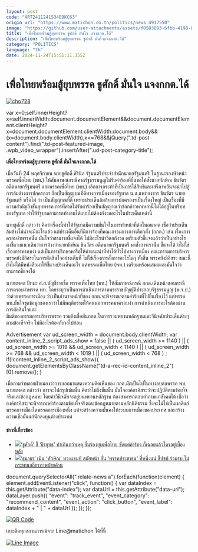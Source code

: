 ```yaml
---
layout: post
code: "ART2411241534E9KC63"
origin_url: "https://www.matichon.co.th/politics/news_4917550"
image: "https://github.com/user-attachments/assets/f0503893-6fbb-4198-84ba-a5a94965ccf9"
title: "เพื่อไทยพร้อมสู้ยุบพรรค ชูศักดิ์ มั่นใจ แจงกกต.ได้"
description: "เพื่อไทยพร้อมสู้ยุบพรรค ชูศักดิ์ มั่นใจแจงกกต.ได้"
category: "POLITICS"
language: "th"
date: 2024-11-24T15:51:11.155Z
---
```


# เพื่อไทยพร้อมสู้ยุบพรรค ชูศักดิ์ มั่นใจ แจงกกต.ได้

[![](https://www.matichon.co.th/wp-content/uploads/2024/11/cho728.jpg "cho728")](https://www.matichon.co.th/wp-content/uploads/2024/11/cho728.jpg)

var x=0;self.innerHeight?x=self.innerWidth:document.documentElement&&document.documentElement.clientHeight?x=document.documentElement.clientWidth:document.body&&(x=document.body.clientWidth),x<=768&&jQuery(".td-post-content").find(".td-post-featured-image, .wpb\_video\_wrapper").insertAfter(".ud-post-category-title");

**เพื่อไทยพร้อมสู้ยุบพรรค ชูศักดิ์ มั่นใจแจงกกต.ได้**

เมื่อวันที่ 24 พฤศจิกายน นายชูศักดิ์ ศิรินิล รัฐมนตรีประจำสำนักนายกรัฐมนตรี ในฐานะรองหัวหน้าพรรคเพื่อไทย (พท.) ให้สัมภาษณ์กรณีศาลรัฐธรรมนูญไม่รับคำร้องที่ยื่นขอให้สั่งนายทักษิณ ชินวัตร อดีตนายกรัฐมนตรี และพรรคเพื่อไทย (พท.) เลิกการกระทำที่เป็นการใช้สิทธิและเสรีภาพอันจะนำไปสู่การล้มล้างการปกครองฯ ถือเป็นสัญญาณที่ดีทางการเมืองของรัฐบาล น.ส.แพทองธาร ชินวัตร นายกรัฐมนตรี หรือไม่ ว่า เป็นสัญญาณที่ดี เพราะประเด็นล้มล้างการปกครองฯเป็นเรื่องใหญ่ เป็นเรื่องที่มีความสำคัญถึงขั้นยุบพรรค การที่ศาลไม่รับคำร้องเป็นสัญญาณว่าข้อกล่าวหาเหล่านี้ไม่ได้อยู่ในบริบทของรัฐบาล ทำให้รัฐบาลสามารถทำงานได้แบบไม่ต้องกังวลอะไรในประเด็นเหล่านี้

นายชูศักดิ์ กล่าวว่า คิดว่าเรื่องนี้ทำให้รัฐบาลมีความมั่นใจในการทำหน้าที่ต่อในอนาคต เชื่อว่าประเด็นล้มล้างไม่น่าจะมีอะไรแล้ว แต่ประเด็นอื่นที่มีการร้องที่คณะกรรมการการเลือกตั้ง (กกต.) เช่น เรื่องการครอบงำพรรคนั้น มั่นใจว่าสามารถชี้แจงได้ ไม่มีอะไรน่าวิตกกังวล เตรียมตัวชี้แจงแล้วว่าเป็นอย่างไร คงชี้แจงแนวเดิมว่าการอ้างว่านายทักษิณ ชินวัตร อดีตนายกรัฐมนตรี มาสั่งการเรานั้น ชี้แจงได้ว่าไม่ใช่เรื่องการครอบงำ แต่เป็นการปรึกษาหารือให้คำแนะนำที่ทำได้ทั่วไปทางการเมือง คณะกรรมการบริหารพรรคยังมีอิสระในการตัดสินใจอย่างเต็มที่ ไม่ใช่เรื่องการสั่งการอะไรใดๆ ทั้งสิ้น พรรคยังมีอิสระ ขณะนี้ยังไม่ได้มีหนังสือมาให้ชี้แจงประเด็นอะไร แต่พรรคเพื่อไทย (พท.) เตรียมพร้อมเสมอและมั่นใจว่าสามารถชี้แจงได้

นายนพดล ปัทมะ ส.ส.บัญชีรายชื่อ พรรคเพื่อไทย (พท.) ให้สัมภาษณ์กรณี กกต.เดินหน้าสอบกรณีการครอบงำพรรค พท. โดยระบุว่าเป็นการดำเนินการตามพระราชบัญญัติประกอบรัฐธรรมนูญ (พ.ร.ป.) ว่าด้วยพรรคการเมือง ว่า เป็นอำนาจหน้าที่ของ กกต.จะพิจารณาตามคำร้องที่ไปยื่นเรื่องไว้ แต่พรรคพท.มั่นใจชุดข้อมูลของเราว่าไม่มีพฤติกรรมให้คนนอกพรรคมาครอบงำ การดำเนินการอะไรต้องผ่านการตัดสินใจและ  
มีมติของกรรมการบริหารพรรค รวมถึงเชื่อมั่นกกต.ในการรวมพยานหลักฐานและวินิจฉัยประเด็นต่างๆ ตามข้อเท็จจริง ไม่มีอะไรต้องกังวลไปก่อน

Advertisement var ud\_screen\_width = document.body.clientWidth; var content\_inline\_2\_script\_ads\_show = false || ( ud\_screen\_width >= 1140 ) || ( ud\_screen\_width >= 1019 && ud\_screen\_width < 1140 ) || ( ud\_screen\_width >= 768 && ud\_screen\_width < 1019 ) || ( ud\_screen\_width < 768 ) ; if(!content\_inline\_2\_script\_ads\_show){ document.getElementsByClassName("td-a-rec-id-content\_inline\_2")\[0\].remove(); }

เมื่อถามว่าหลายฝ่ายมองว่าการออกมาแสดงความคิดเห็นของ กกต.มักเป็นไปในทางลบต่อพรรค พท. นายนพดล กล่าวว่า การจะไปสรุปเช่นนั้น คิดว่าไม่ถึงขั้นนั้น มั่นใจองค์กรอิสระว่าจะปฏิบัติตามข้อเท็จจริงและข้อกฎหมาย โดยคำวินิจฉัยจะอยู่บนพยานหลักฐาน ต้องสามารถตอบคำถามแก่สังคมได้ เชื่อว่าองค์กรอิสระจะพิจารณาคำร้องตามข้อเท็จจริงและข้อกฎหมายตามหลักนิติธรรม ซึ่งจะไม่ใช่เป็นผลดีแก่พรรคการเมืองใดพรรคการเมืองหนึ่ง แต่จะสร้างความมั่นคงให้ระบบการเมืองของประเทศ และสร้างความเชื่อมั่นแก่นักลงทุนต่างประเทศ

#### ข่าวที่เกี่ยวข้อง

*   [![](https://www.matichon.co.th/wp-content/uploads/2024/10/cho728-5.jpg)‘ชูศักดิ์’ ชี้ ‘ธีรยุทธ’ ทำเกินกว่าเหตุ ยื่นร้องยุบเพื่อไทย ซัดแค่คำร้อง ก็เฉลยแล้วใครอยู่เบื้องหลัง](https://www.matichon.co.th/politics/news_4840288)
*   [![](https://www.matichon.co.th/wp-content/uploads/2024/08/tn728-4.jpg)‘ธนาธร’ เมิน ‘ทักษิณ’ ทวงแชมป์ สมัยหน้า ลั่น ‘พรรคประชาชน’ ที่หนึ่งแน่ ชี้ปชป.ร่วมรบ.ไม่กระทบเสถียรภาพฝ่ายค้าน](https://www.matichon.co.th/politics/news_4757839)

document.querySelectorAll(".relate-news a").forEach(function(element) { element.addEventListener("click", function() { var dataIndex = this.getAttribute("data-index"); var dataUrl = this.getAttribute("data-url"); dataLayer.push({ "event": "track\_event", "event\_category": "recommend\_content", "event\_action": "click\_button", "event\_label": dataIndex + " | " + dataUrl }); }); });

[![QR Code](https://www.matichon.co.th/wp-content/uploads/2023/07/wob1371z.jpg)](https://lin.ee/ht0nDxX)

เกาะติดทุกสถานการณ์จาก Line@matichon ได้ที่นี่

[![Line Image](https://www.matichon.co.th/wp-content/uploads/2023/07/th.png)](https://lin.ee/ht0nDxX)